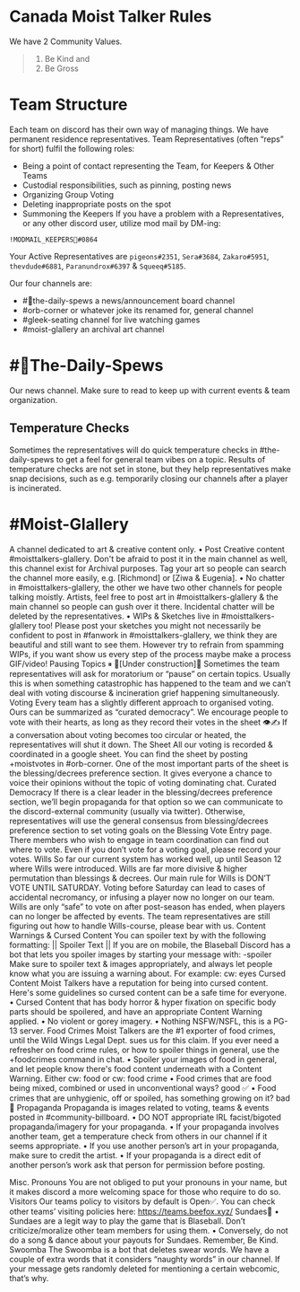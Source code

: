 # Canada Moist Talker Rules
We have 2 Community Values. 
> 1. Be Kind and 
> 2. Be Gross

# Team Structure
Each team on discord has their own way of managing things.  We have permanent residence representatives. Team Representatives (often “reps” for short) fulfil the following roles:
* Being a point of contact representing the Team, for Keepers & Other Teams
* Custodial responsibilities, such as pinning, posting news
* Organizing Group Voting
* Deleting inappropriate posts on the spot
* Summoning the Keepers
If you have a problem with a Representatives, or any other discord user, utilize mod mail by DM-ing: 
```
!MODMAIL_KEEPERS📮#0864 
````
Your Active Representatives are `pigeons#2351`, `Sera#3684`, `Zakaro#5951`, `thevdude#6881`, `Paranundrox#6397` & `Squeeq#5185`.

Our four channels are:
* #📰the-daily-spews a news/announcement board channel
* #orb-corner or whatever joke its renamed for, general channel
* #gleek-seating channel for live watching games
*  #moist-glallery an archival art channel
# #📰The-Daily-Spews
Our news channel. Make sure to read to keep up with current events & team organization.
## Temperature Checks
Sometimes the representatives will do quick temperature checks in #the-daily-spews to get a feel for general team vibes on a topic. Results of temperature checks are not set in stone, but they help representatives make snap decisions, such as e.g. temporarily closing our channels after a player is incinerated.
# #Moist-Glallery
A channel dedicated to art & creative content only.
    • Post Creative content #moisttalkers-glallery. Don't be afraid to post it in the main channel as well, this channel exist for Archival purposes. Tag your art so people can search the channel more easily, e.g. [Richmond] or [Ziwa & Eugenia].
    • No chatter in #moisttalkers-glallery, the other we have two other channels for people talking moistly. Artists, feel free to post art in #moisttalkers-glallery & the main channel so people can gush over it there. Incidental chatter will be deleted by the representatives.
    • WIPs & Sketches live in #moisttalkers-glallery too! Please post your sketches you might not necessarily be confident to post in #fanwork in #moisttalkers-glallery, we think they are beautiful and still want to see them. However try to refrain from spamming WIPs, if you want show us every step of the process maybe make a process GIF/video!
Pausing Topics ⏸
🚧[Under construction]🚧
Sometimes the team representatives will ask for moratorium or “pause” on certain topics. Usually this is when something catastrophic has happened to the team and we can’t deal with voting discourse & incineration grief happening simultaneously.
Voting
Every team has a slightly different approach to organised voting. Ours can be summarized as “curated democracy”. We encourage people to vote with their hearts, as long as they record their votes in the sheet 👁✍
If a conversation about voting becomes too circular or heated, the representatives will shut it down.
The Sheet
All our voting is recorded & coordinated in a google sheet. You can find the sheet by posting +moistvotes in #orb-corner. One of the most important parts of the sheet is the blessing/decrees preference section. It gives everyone a chance to voice their opinions without the topic of voting dominating chat.
Curated Democracy
If there is a clear leader in the blessing/decrees preference section, we’ll begin propaganda for that option so we can communicate to the discord-external community (usually via twitter). Otherwise, representatives will use the general consensus from  blessing/decrees preference section to set voting goals on the Blessing Vote Entry page. There members who wish to engage in team coordination can find out where to vote. Even if you don’t vote for a voting goal, please record your votes.
Wills
So far our current system has worked well, up until Season 12 where Wills were introduced.  Wills are far more divisive & higher permutation than blessings & decrees. Our main rule for Wills is DON’T VOTE UNTIL SATURDAY. Voting before Saturday can lead to cases of accidental necromancy, or infusing a player now no longer on our team. Wills are only “safe” to vote on after post-season has ended, when players can no longer be affected by events. 
The team representatives are still figuring out how to handle Wills-course, please bear with us.
Content Warnings & Cursed Content
You can spoiler text by with the  following formatting:
|| Spoiler Text ||
If you are on mobile, the Blaseball Discord has a bot that lets you spoiler images by starting your message with: 
-spoiler
Make sure to spoiler text & images appropriately, and always let people know what you are issuing a warning about. For example: cw: eyes
Cursed Content
Moist Talkers have a reputation for being into cursed content. Here's some guidelines so cursed content can be a safe time for everyone.
    • Cursed Content that has body horror & hyper fixation on specific body parts should be spoilered, and have an appropriate Content Warning applied.
    • No violent or gorey imagery.
    • Nothing NSFW/NSFL, this is a PG-13 server.
Food Crimes
Moist Talkers are the #1 exporter of food crimes, until the Wild Wings Legal Dept. sues us for this claim. If you ever need a refresher on food crime rules, or how to spoiler things in general, use the +foodcrimes command in chat.
    • Spoiler your images of food in general, and let people know there's food content underneath with a Content Warning. Either cw: food or cw: food crime
    • Food crimes that are food being mixed, combined or used in unconventional ways? good ✅
    • Food crimes that are unhygienic, off or spoiled, has something growing on it? bad 🚫
Propaganda
Propaganda is images related to voting, teams & events posted in #community-billboard.
    • DO NOT appropriate IRL facist/bigoted propaganda/imagery for your propaganda.
    • If your propaganda involves another team, get a temperature check from others in our channel if it seems appropriate.
    • If you use another person’s art in your propaganda, make sure to credit the artist.
    • If your propaganda is a direct edit of another person’s work ask that person for permission before posting.

Misc.
Pronouns
You are not obliged to put your pronouns in your name, but it makes discord a more welcoming space for those who require to do so.
Visitors
Our teams policy to visitors by default is Open✅. You can check other teams’ visiting policies here: https://teams.beefox.xyz/
Sundaes🍨
    • Sundaes are a legit way to play the game that is Blaseball. Don’t criticize/moralize other team members for using them.
    • Conversely, do not do a song & dance about your payouts for Sundaes. Remember, Be Kind.
Swoomba
The Swoomba is a bot that deletes swear words. We have a couple of extra words that it considers “naughty words” in our channel. If your message gets randomly deleted for mentioning a certain webcomic, that’s why.
